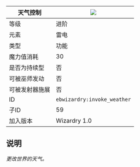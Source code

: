 | 天气控制 |![](https://github.com/Electroblob77/Wizardry/blob/1.12.2/src/main/resources/assets/ebwizardry/textures/spells/invoke_weather.png)|
|---|---|
| 等级 | 进阶 |
| 元素 | 雷电 |
| 类型 | 功能 |
| 魔力值消耗 | 30 |
| 是否为持续型 | 否 |
| 可被巫师发动 | 否 |
| 可被发射器施展 | 否 |
| ID | `ebwizardry:invoke_weather` |
| 子ID | 59 |
| 加入版本 | Wizardry 1.0 |
## 说明
_更改世界的天气。_
